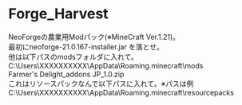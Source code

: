 # Forge_Harvest
NeoForgeの農業用Modパック(※MineCraft Ver.1.21)。<br>
最初にneoforge-21.0.167-installer.jar を落とせ。<br>
他は以下パスのmodsフォルダに入れて。<br>
C:\Users\XXXXXXXXXX\AppData\Roaming\.minecraft\mods
<br>
Farmer's Delight_addons JP_1.0.zip <br>
これはリソースパックなんで以下パスに入れて。※パスは例 <br>
C:\Users\XXXXXXXXXX\AppData\Roaming\.minecraft\resourcepacks
